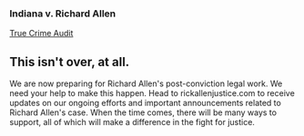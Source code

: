 ### Indiana v. Richard Allen
[True Crime Audit](truecrimeaudit.github.io)

## This isn't over, at all.

We are now preparing for Richard Allen's post-conviction legal work. We need your help to make this happen. Head to rickallenjustice.com to receive updates on our ongoing efforts and important announcements related to Richard Allen's case. When the time comes, there will be many ways to support, all of which will make a difference in the fight for justice.
